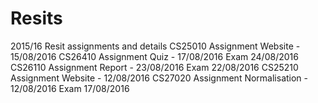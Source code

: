 # Resits
2015/16 Resit assignments and details
CS25010
	Assignment
		Website - 15/08/2016
CS26410
	Assignment
		Quiz - 17/08/2016
	Exam
		24/08/2016
CS26110
	Assignment
		Report - 23/08/2016
	Exam
		22/08/2016
CS25210
	Assignment
		Website - 12/08/2016
CS27020	
	Assignment
		Normalisation - 12/08/2016
	Exam
		17/08/2016
		
